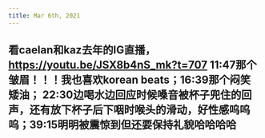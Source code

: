 ```yaml
---
title: Mar 6th, 2021
---
```


## 看caelan和kaz去年的IG直播，https://youtu.be/JSX8b4nS_mk?t=707 11:47那个皱眉！！！我也喜欢korean beats；16:39那个闷笑矮油； 22:30边喝水边回应时候嗓音被杯子兜住的回声，还有放下杯子后下咽时喉头的滑动，好性感呜呜呜；39:15明明被震惊到但还要保持礼貌哈哈哈哈
